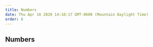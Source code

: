 ```yaml
---
title: Numbers
date: Thu Apr 16 2020 14:10:17 GMT-0600 (Mountain Daylight Time)
order: 6
---
```


## Numbers